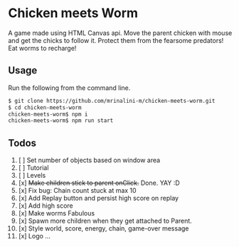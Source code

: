 # Chicken meets Worm

A game made using HTML Canvas api. Move the parent chicken with mouse and get the chicks to follow it. Protect them from the fearsome predators! Eat worms to recharge!

## Usage

Run the following from the command line.

```bash
$ git clone https://github.com/mrinalini-m/chicken-meets-worm.git
$ cd chicken-meets-worm
chicken-meets-worm$ npm i
chicken-meets-worm$ npm run start
```

## Todos

1. [ ] Set number of objects based on window area
2. [ ] Tutorial
3. [ ] Levels
4. [x] ~~Make children stick to parent onClick.~~ Done. YAY :D
5. [x] Fix bug: Chain count stuck at max 10
6. [x] Add Replay button and persist high score on replay
7. [x] Add high score
8. [x] Make worms Fabulous
9. [x] Spawn more children when they get attached to Parent.
10. [x] Style world, score, energy, chain, game-over message
11. [x] Logo
        ...
